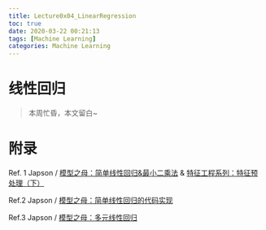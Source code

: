 ```yaml
---
title: Lecture0x04_LinearRegression
toc: true
date: 2020-03-22 00:21:13
tags: [Machine Learning]
categories: Machine Learning
---
```




# 线性回归



> 本周忙昏，本文留白~



# 附录

Ref. 1 Japson / [模型之母：简单线性回归&最小二乘法](https://mp.weixin.qq.com/s/qWO9zgKyntvyWfftpGqrHQ) & [特征工程系列：特征预处理（下）](https://mp.weixin.qq.com/s/r9AT6FbWGVP3fORn3FeEvg)

Ref.2  Japson /  [模型之母：简单线性回归的代码实现](https://mp.weixin.qq.com/s/siFRKWLhGOGJCCMjzB7R7A)

Ref.3 Japson / [模型之母：多元线性回归](https://mp.weixin.qq.com/s/gJU4oJufOFNF_I3MO7gYlA)